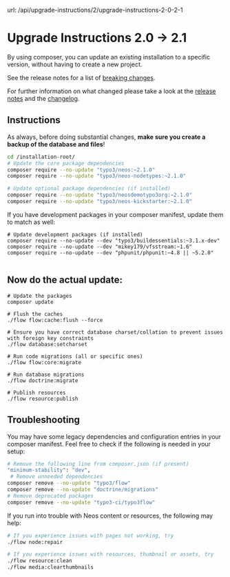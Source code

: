 url: /api/upgrade-instructions/2/upgrade-instructions-2-0-2-1
# Upgrade Instructions 2.0 → 2.1

By using composer, you can update an existing installation to a specific version, without having to create a new project.

See the release notes for a list of [breaking changes](http://neos.readthedocs.org/en/2.1/Appendixes/ReleaseNotes/210.html#breaking-changes).

For further information on what changed please take a look at the [release notes](http://neos.readthedocs.org/en/2.1/Appendixes/ReleaseNotes/210.html) and the [changelog](http://neos.readthedocs.org/en/2.1/Appendixes/ChangeLogs/210.html).

## Instructions

As always, before doing substantial changes, **make sure you create a backup of the database and files**!

```bash
cd /installation-root/
# Update the core package dependencies
composer require --no-update "typo3/neos:~2.1.0"
composer require --no-update "typo3/neos-nodetypes:~2.1.0"

# Update optional package dependencies (if installed)
composer require --no-update "typo3/neosdemotypo3org:~2.1.0"
composer require --no-update "typo3/neos-kickstarter:~2.1.0"
```

If you have development packages in your composer manifest, update them to match as well:

```none
# Update development packages (if installed)
composer require --no-update --dev "typo3/buildessentials:~3.1.x-dev"
composer require --no-update --dev "mikey179/vfsstream:~1.6"
composer require --no-update --dev "phpunit/phpunit:~4.8 || ~5.2.0"
 
```

## Now do the actual update:

```none
# Update the packages
composer update 

# Flush the caches
./flow flow:cache:flush --force

# Ensure you have correct database charset/collation to prevent issues with foreign key constraints
./flow database:setcharset

# Run code migrations (all or specific ones)
./flow flow:core:migrate

# Run database migrations
./flow doctrine:migrate

# Publish resources
./flow resource:publish 
```

## Troubleshooting

You may have some legacy dependencies and configuration entries in your composer manifest. Feel free to check if the following is needed in your setup:

```bash
# Remove the following line from composer.json (if present)
"minimum-stability": "dev",
 # Remove unneeded dependencies
composer remove --no-update "typo3/flow"
composer remove --no-update "doctrine/migrations" 
# Remove deprecated packages
composer remove --no-update "typo3-ci/typo3flow"
```

If you run into trouble with Neos content or resources, the following may help: 

```bash
# If you experience issues with pages not working, try
./flow node:repair

# If you experience issues with resources, thumbnail or assets, try
./flow resource:clean
./flow media:clearthumbnails
```
